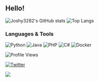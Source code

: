 ## Hello!

![Joshy3282's GitHub stats](https://github-readme-stats.vercel.app/api?username=Joshy3282&show_icons=true&theme=dark)
![Top Langs](https://github-readme-stats.vercel.app/api/top-langs/?username=Joshy3282&layout=compact&theme=dark)

### Languages & Tools

![Python](https://img.shields.io/badge/-Python-3776AB?style=flat-square&logo=python&logoColor=white)
![Java](https://img.shields.io/badge/-Java-007396?style=flat-square&logo=java&logoColor=white)
![PHP](https://img.shields.io/badge/-PHP-777BB4?style=flat-square&logo=php&logoColor=white)
![C#](https://img.shields.io/badge/-C%23-239120?style=flat-square&logo=c-sharp&logoColor=white)
![Docker](https://img.shields.io/badge/-Docker-2496ED?style=flat-square&logo=docker&logoColor=white)

![Profile Views](https://komarev.com/ghpvc/?username=Joshy3282&style=flat-square&color=blue)

[![Twitter](https://img.shields.io/badge/-Twitter-1DA1F2?style=flat-square&logo=twitter&logoColor=white)](https://twitter.com/joshy3282)

<img src ="https://discord.c99.nl/widget/theme-5/485884731116748805.png">
